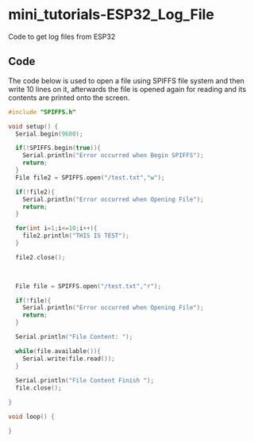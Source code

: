 # mini_tutorials-ESP32_Log_File
Code to get log files from ESP32
## Code
The code below is used to open a file using SPIFFS file system and then write 10 lines on it, afterwards the file is opened again for reading and its contents are printed onto the screen.<br>

```ino
#include "SPIFFS.h"

void setup() {
  Serial.begin(9600);

  if(!SPIFFS.begin(true)){
    Serial.println("Error occurred when Begin SPIFFS");
    return; 
  }
  File file2 = SPIFFS.open("/test.txt","w");

  if(!file2){
    Serial.println("Error occurred when Opening File");
    return;
  }

  for(int i=1;i<=10;i++){
    file2.println("THIS IS TEST");  
  }

  file2.close();
  


  File file = SPIFFS.open("/test.txt","r");

  if(!file){
    Serial.println("Error occurred when Opening File");
    return;
  }

  Serial.println("File Content: ");

  while(file.available()){
    Serial.write(file.read());
  }
  
  Serial.println("File Content Finish ");
  file.close();

}

void loop() {

}

```
